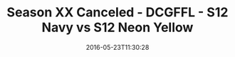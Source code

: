 ---
title: Season XX Canceled - DCGFFL - S12 Navy vs S12 Neon Yellow
teams-score:
- team: _teams/s12-navy.md
  score:
- team: _teams/s12-neon-yellow.md
  score: 24
mvp: Will Coachman (Navy); Tyler Fox (Neon Yellow)
game-ball: Bryan Sanders (Navy); Matt Sauer (Neon Yellow)
sportsperson: ''
season: 12
week:
date: '2016-05-23T11:30:28'
pageid: season-12-semifinals-super-bowl-may-22-2016-4188-vs-4187
---